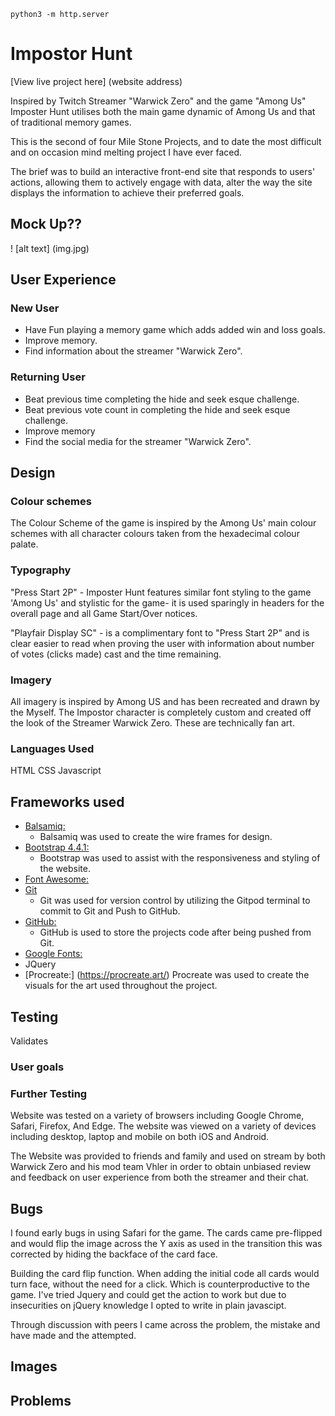 `python3 -m http.server`

# Impostor Hunt
[View live project here] (website address)

Inspired by Twitch Streamer "Warwick Zero" and the game "Among Us" Imposter Hunt utilises both the main game dynamic of Among Us and that of traditional memory games. 

This is the second of four Mile Stone Projects, and to date the most difficult and on occasion mind melting project I have ever faced.

The brief was to build an interactive front-end site that responds to users' actions, allowing them to actively engage with data, alter the way the site displays the information to achieve their preferred goals.


## Mock Up??
! [alt text] (img.jpg)

## User Experience
### New User
- Have Fun playing a memory game which adds added win and loss goals.
- Improve memory.
- Find information about the streamer "Warwick Zero".

### Returning User
- Beat previous time completing the hide and seek esque challenge.
- Beat previous vote count in completing the hide and seek esque challenge.
- Improve memory
- Find the social media for the streamer "Warwick Zero".

## Design
### Colour schemes
The Colour Scheme of the game is inspired by the Among Us' main colour schemes with all character colours taken from the hexadecimal colour palate. 
### Typography 
"Press Start 2P" - Imposter Hunt features similar font styling to the game 'Among Us' and stylistic for the game- it is used sparingly in headers for the overall page and all Game Start/Over notices.

"Playfair Display SC" - is a complimentary font to "Press Start 2P" and is clear easier to read when proving the user with information about number of votes (clicks made) cast and the time remaining.

### Imagery
All imagery is inspired by Among US and has been recreated and drawn by the Myself. The Impostor character is completely custom and created off the look of the Streamer Warwick Zero. These are technically fan art.

### Languages Used
HTML
CSS
Javascript

## Frameworks used
- [Balsamiq:](https://balsamiq.com/)
    - Balsamiq was used to create the wire frames for design.
- [Bootstrap 4.4.1:](https://getbootstrap.com/docs/4.4/getting-started/introduction/)
    - Bootstrap was used to assist with the responsiveness and styling of the website.
- [Font Awesome:](https://fontawesome.com/)
- [Git](https://git-scm.com/)
    - Git was used for version control by utilizing the Gitpod terminal to commit to Git and Push to GitHub.
- [GitHub:](https://github.com/)
    - GitHub is used to store the projects code after being pushed from Git.
- [Google Fonts:](https://fonts.google.com/)
- JQuery
- [Procreate:] (https://procreate.art/) Procreate was used to create the visuals for the art used throughout the project.

## Testing
Validates

### User goals

### Further Testing
Website was tested on a variety of browsers including Google Chrome, Safari, Firefox, And Edge.
The website was viewed on a variety of devices including desktop, laptop and mobile on both iOS and Android.

The Website was provided to friends and family and used on stream by both Warwick Zero and his mod team Vhler in order to obtain unbiased review and feedback on user experience from both the streamer and their chat.

## Bugs

I found early bugs in using Safari for the game. The cards came pre-flipped and would flip the image across the Y axis as used in the transition this was corrected by hiding the backface of the card face.

Building the card flip function.
When adding the initial code all cards would turn face, without the need for a click. Which is counterproductive to the game. I've tried Jquery and could get the action to work but due to insecurities on jQuery knowledge I opted to write in plain javascipt.

Through discussion with peers I came across the problem, the mistake and have made and the attempted.

## Images

## Problems